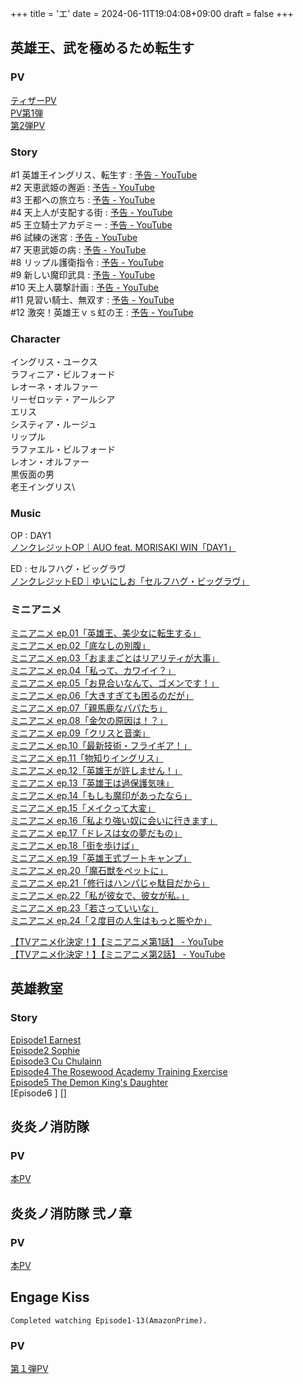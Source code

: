 +++
title = 'エ'
date = 2024-06-11T19:04:08+09:00
draft = false
+++

## 英雄王、武を極めるため転生す

### PV
[ティザーPV](https://www.youtube.com/watch?v=TroQ3-AtG70)\
[PV第1弾](https://www.youtube.com/watch?v=ChgR2p16YSA)\
[第2弾PV](https://www.youtube.com/watch?v=VwCIk-vbQiI)

### Story
#1 英雄王イングリス、転生す : [予告 - YouTube](https://www.youtube.com/watch?v=mzhy4fTozrA)\
#2 天恵武姫の邂逅 : [予告 - YouTube](https://www.youtube.com/watch?v=kbsHgKz6npM)\
#3 王都への旅立ち : [予告 - YouTube](https://www.youtube.com/watch?v=VacHy5-Hfik)\
#4 天上人が支配する街 : [予告 - YouTube](https://www.youtube.com/watch?v=SS4eaPrebjQ)\
#5 王立騎士アカデミー : [予告 - YouTube](https://www.youtube.com/watch?v=oUt-E9q4xh0)\
#6 試練の迷宮 : [予告 - YouTube](https://www.youtube.com/watch?v=RbX_oU8hv-w)\
#7 天恵武姫の病 : [予告 - YouTube](https://www.youtube.com/watch?v=VgXDPPAMMko)\
#8 リップル護衛指令 : [予告 - YouTube](https://www.youtube.com/watch?v=AvmawFDAE2c)\
#9 新しい魔印武具 : [予告 - YouTube](https://www.youtube.com/watch?v=tYTGTox5Gd4)\
#10 天上人襲撃計画 : [予告 - YouTube](https://www.youtube.com/watch?v=tWqJVFAmNZY)\
#11 見習い騎士、無双す : [予告 - YouTube](https://www.youtube.com/watch?v=1ZwG7XvG8PE)\
#12 激突！英雄王ｖｓ虹の王 : [予告 - YouTube](https://www.youtube.com/watch?v=isRnwCGcBuQ)

  

### Character
イングリス・ユークス\
ラフィニア・ビルフォード\
レオーネ・オルファー\
リーゼロッテ・アールシア\
エリス\
システィア・ルージュ\
リップル\
ラファエル・ビルフォード\
レオン・オルファー\
黒仮面の男\
老王イングリス\

### Music
OP : DAY1\
[ノンクレジットOP｜AUO feat. MORISAKI WIN「DAY1」](https://www.youtube.com/watch?v=uYaWMsqH8Sg)

ED : セルフハグ・ビッグラヴ\
[ノンクレジットED｜ゆいにしお「セルフハグ・ビッグラヴ」](https://www.youtube.com/watch?v=TrIM6NSfYOw)

### ミニアニメ
[ミニアニメ ep.01「英雄王、美少女に転生する」](https://youtube.com/watch?v=dFJ-4oKPZ1E)\
[ミニアニメ ep.02「底なしの別腹」](https://www.youtube.com/watch?v=45BfiU2yao0)\
[ミニアニメ ep.03「おままごとはリアリティが大事」](https://www.youtube.com/watch?v=SsxNVovcmGA)\
[ミニアニメ ep.04「私って、カワイイ？」](https://www.youtube.com/watch?v=T0HSWCKhJ2o)\
[ミニアニメ ep.05「お見合いなんて、ゴメンです！」](https://www.youtube.com/watch?v=pA0baoyrucU)\
[ミニアニメ ep.06「大きすぎても困るのだが」](https://www.youtube.com/watch?v=XH3hErFrovg)\
[ミニアニメ ep.07「親馬鹿なパパたち」](https://www.youtube.com/watch?v=r5m4_YMFIlU)\
[ミニアニメ ep.08「金欠の原因は！？」](https://www.youtube.com/watch?v=_e2HH5ZI0RI)\
[ミニアニメ ep.09「クリスと音楽」](https://www.youtube.com/watch?v=B8jyh6MohWI)\
[ミニアニメ ep.10「最新技術・フライギア！」](https://www.youtube.com/watch?v=jrW9grU7kak)\
[ミニアニメ ep.11「物知りイングリス」](https://www.youtube.com/watch?v=IOuih3gZuN0)\
[ミニアニメ ep.12「英雄王が許しません！」](https://www.youtube.com/watch?v=W4cA__eGTKI)\
[ミニアニメ ep.13「英雄王は過保護気味」](https://www.youtube.com/watch?v=QWYn2UXF_DA)\
[ミニアニメ ep.14「もしも魔印があったなら」](https://www.youtube.com/watch?v=eSB-gqPn33U)\
[ミニアニメ ep.15「メイクって大変」](https://www.youtube.com/watch?v=a9Vv01-ZOmc)\
[ミニアニメ ep.16「私より強い奴に会いに行きます」](https://www.youtube.com/watch?v=MbiPwmjat-8)\
[ミニアニメ ep.17「ドレスは女の夢だもの」](https://www.youtube.com/watch?v=eZyIGRnWDzU)\
[ミニアニメ ep.18「街を歩けば」](https://www.youtube.com/watch?v=5C7s7_Z8Le8)\
[ミニアニメ ep.19「英雄王式ブートキャンプ」](https://www.youtube.com/watch?v=BI8JeAvg3Ow)\
[ミニアニメ ep.20「魔石獣をペットに」 ](https://www.youtube.com/watch?v=bRDvmhIvgOQ)\
[ミニアニメ ep.21「修行はハンパじゃ駄目だから」](https://www.youtube.com/watch?v=hsCJPyZ0U1Q)\
[ミニアニメ ep.22「私が彼女で、彼女が私。」](https://www.youtube.com/watch?v=9A4Cy6OZiz8)\
[ミニアニメ ep.23「若さっていいな」](https://www.youtube.com/watch?v=azElyfxGyRc)\
[ミニアニメ ep.24「２度目の人生はもっと賑やか」](https://www.youtube.com/watch?v=FFJ9ayv4uAA)

[【TVアニメ化決定！】【ミニアニメ第1話】 - YouTube](https://www.youtube.com/watch?v=DKIxX6MicJA)\
[【TVアニメ化決定！】【ミニアニメ第2話】 - YouTube](https://www.youtube.com/watch?v=DLAxusN7wc0)

## 英雄教室

### Story
[Episode1 Earnest](https://eiyukyoushitsu-anime.com/story/01.html)\
[Episode2 Sophie](https://eiyukyoushitsu-anime.com/story/02.html)\
[Episode3 Cu Chulainn](https://eiyukyoushitsu-anime.com/story/03.html)\
[Episode4 The Rosewood Academy Training Exercise](https://eiyukyoushitsu-anime.com/story/04.html)\
[Episode5 The Demon King's Daughter](https://eiyukyoushitsu-anime.com/story/05.html)\
[Episode6 ]
[]



## 炎炎ノ消防隊

### PV
[本PV](https://www.youtube.com/watch?v=Dpae4acLLeA)

## 炎炎ノ消防隊 弐ノ章
### PV
[本PV](https://www.youtube.com/watch?v=JQc2JWkPgQo)

## Engage Kiss
```
Completed watching Episode1-13(AmazonPrime).
```
### PV
[第１弾PV](https://youtu.be/PyzxyUCRj6Y?si=-7DwdBH1KGaX2ws9)

